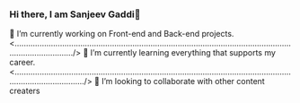 ### Hi there, I am  Sanjeev Gaddi👋

   🔭 I’m currently working on Front-end and Back-end projects.<....................................................................................................................................................../>
   🌱 I’m currently learning everything that supports my career.<.........................................................................................................................................................../>
    👯 I’m looking to collaborate with other content creaters

<!--
**sanjeevgaddi/sanjeevgaddi** is a ✨ _special_ ✨ repository because its `README.md` (this file) appears on your GitHub profile.

Here are some ideas to get you started:

- 🔭 I’m currently working on ...
- 🌱 I’m currently learning ...
- 👯 I’m looking to collaborate on ...
- 🤔 I’m looking for help with ...
- 💬 Ask me about ...
- 📫 How to reach me: ...
- 😄 Pronouns: ...
- ⚡ Fun fact: ...
-->

